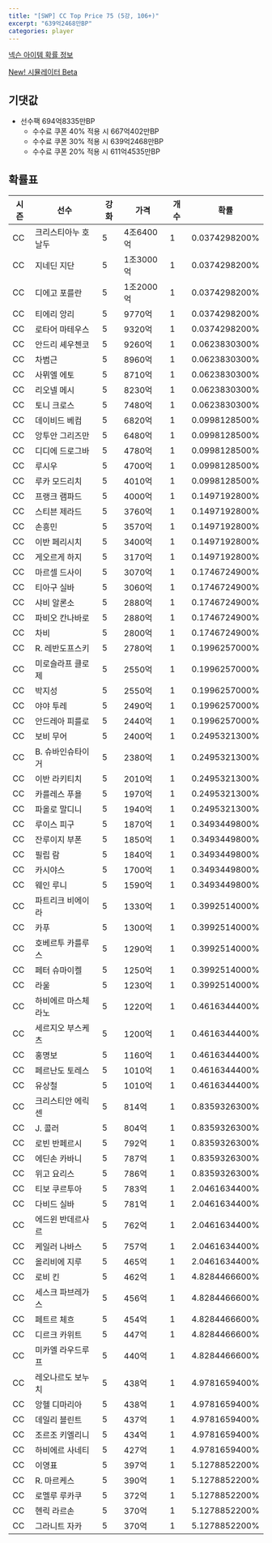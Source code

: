 ```yaml
---
title: "[SWP] CC Top Price 75 (5강, 106+)"
excerpt: "639억2468만BP"
categories: player
---
```

[넥슨 아이템 확률 정보](http://iteminfo.nexon.com/probability/fco?sn=7445)

[New! 시뮬레이터 Beta](/simulator/7445)
## 기댓값
- 선수팩 694억8335만BP
  - 수수료 쿠폰 40% 적용 시 667억402만BP
  - 수수료 쿠폰 30% 적용 시 639억2468만BP
  - 수수료 쿠폰 20% 적용 시 611억4535만BP


## 확률표

|시즌|선수|강화|가격|개수|확률|
|---|---|---|---|---|---|
|CC|크리스티아누 호날두|5|4조6400억|1|0.0374298200%|
|CC|지네딘 지단|5|1조3000억|1|0.0374298200%|
|CC|디에고 포를란|5|1조2000억|1|0.0374298200%|
|CC|티에리 앙리|5|9770억|1|0.0374298200%|
|CC|로타어 마테우스|5|9320억|1|0.0374298200%|
|CC|안드리 셰우첸코|5|9260억|1|0.0623830300%|
|CC|차범근|5|8960억|1|0.0623830300%|
|CC|사뮈엘 에토|5|8710억|1|0.0623830300%|
|CC|리오넬 메시|5|8230억|1|0.0623830300%|
|CC|토니 크로스|5|7480억|1|0.0623830300%|
|CC|데이비드 베컴|5|6820억|1|0.0998128500%|
|CC|앙투안 그리즈만|5|6480억|1|0.0998128500%|
|CC|디디에 드로그바|5|4780억|1|0.0998128500%|
|CC|루시우|5|4700억|1|0.0998128500%|
|CC|루카 모드리치|5|4010억|1|0.0998128500%|
|CC|프랭크 램파드|5|4000억|1|0.1497192800%|
|CC|스티븐 제라드|5|3760억|1|0.1497192800%|
|CC|손흥민|5|3570억|1|0.1497192800%|
|CC|이반 페리시치|5|3400억|1|0.1497192800%|
|CC|게오르게 하지|5|3170억|1|0.1497192800%|
|CC|마르셀 드사이|5|3070억|1|0.1746724900%|
|CC|티아구 실바|5|3060억|1|0.1746724900%|
|CC|샤비 알론소|5|2880억|1|0.1746724900%|
|CC|파비오 칸나바로|5|2880억|1|0.1746724900%|
|CC|차비|5|2800억|1|0.1746724900%|
|CC|R. 레반도프스키|5|2780억|1|0.1996257000%|
|CC|미로슬라프 클로제|5|2550억|1|0.1996257000%|
|CC|박지성|5|2550억|1|0.1996257000%|
|CC|야야 투레|5|2490억|1|0.1996257000%|
|CC|안드레아 피를로|5|2440억|1|0.1996257000%|
|CC|보비 무어|5|2400억|1|0.2495321300%|
|CC|B. 슈바인슈타이거|5|2380억|1|0.2495321300%|
|CC|이반 라키티치|5|2010억|1|0.2495321300%|
|CC|카를레스 푸욜|5|1970억|1|0.2495321300%|
|CC|파올로 말디니|5|1940억|1|0.2495321300%|
|CC|루이스 피구|5|1870억|1|0.3493449800%|
|CC|잔루이지 부폰|5|1850억|1|0.3493449800%|
|CC|필립 람|5|1840억|1|0.3493449800%|
|CC|카시야스|5|1700억|1|0.3493449800%|
|CC|웨인 루니|5|1590억|1|0.3493449800%|
|CC|파트리크 비에이라|5|1330억|1|0.3992514000%|
|CC|카푸|5|1300억|1|0.3992514000%|
|CC|호베르투 카를루스|5|1290억|1|0.3992514000%|
|CC|페터 슈마이켈|5|1250억|1|0.3992514000%|
|CC|라울|5|1230억|1|0.3992514000%|
|CC|하비에르 마스체라노|5|1220억|1|0.4616344400%|
|CC|세르지오 부스케츠|5|1200억|1|0.4616344400%|
|CC|홍명보|5|1160억|1|0.4616344400%|
|CC|페르난도 토레스|5|1010억|1|0.4616344400%|
|CC|유상철|5|1010억|1|0.4616344400%|
|CC|크리스티안 에릭센|5|814억|1|0.8359326300%|
|CC|J. 콜러|5|804억|1|0.8359326300%|
|CC|로빈 반페르시|5|792억|1|0.8359326300%|
|CC|에딘손 카바니|5|787억|1|0.8359326300%|
|CC|위고 요리스|5|786억|1|0.8359326300%|
|CC|티보 쿠르투아|5|783억|1|2.0461634400%|
|CC|다비드 실바|5|781억|1|2.0461634400%|
|CC|에드윈 반데르사르|5|762억|1|2.0461634400%|
|CC|케일러 나바스|5|757억|1|2.0461634400%|
|CC|올리비에 지루|5|465억|1|2.0461634400%|
|CC|로비 킨|5|462억|1|4.8284466600%|
|CC|세스크 파브레가스|5|456억|1|4.8284466600%|
|CC|페트르 체흐|5|454억|1|4.8284466600%|
|CC|디르크 카위트|5|447억|1|4.8284466600%|
|CC|미카엘 라우드루프|5|440억|1|4.8284466600%|
|CC|레오나르도 보누치|5|438억|1|4.9781659400%|
|CC|앙헬 디마리아|5|438억|1|4.9781659400%|
|CC|데일리 블린트|5|437억|1|4.9781659400%|
|CC|조르조 키엘리니|5|434억|1|4.9781659400%|
|CC|하비에르 사네티|5|427억|1|4.9781659400%|
|CC|이영표|5|397억|1|5.1278852200%|
|CC|R. 마르케스|5|390억|1|5.1278852200%|
|CC|로멜루 루카쿠|5|372억|1|5.1278852200%|
|CC|헨릭 라르손|5|370억|1|5.1278852200%|
|CC|그라니트 자카|5|370억|1|5.1278852200%|
